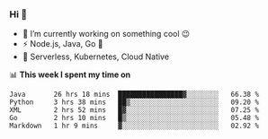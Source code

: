 ### Hi 👋

<!--
**nodejh/nodejh** is a ✨ _special_ ✨ repository because its `README.md` (this file) appears on your GitHub profile.

Here are some ideas to get you started:

- 🔭 I’m currently working on ...
- 🌱 I’m currently learning ...
- 👯 I’m looking to collaborate on ...
- 🤔 I’m looking for help with ...
- 💬 Ask me about ...
- 📫 How to reach me: ...
- 😄 Pronouns: ...
- ⚡ Fun fact: ...
-->

- 🔭 I’m currently working on something cool :wink:
- ⚡ Node.js, Java, Go :thought_balloon:
- 🤖 Serverless, Kubernetes, Cloud Native

📊 **This week I spent my time on**

<!--START_SECTION:waka-->
```text
Java       26 hrs 18 mins  ████████████████▓░░░░░░░░   66.38 % 
Python     3 hrs 38 mins   ██▒░░░░░░░░░░░░░░░░░░░░░░   09.20 % 
XML        2 hrs 52 mins   █▓░░░░░░░░░░░░░░░░░░░░░░░   07.25 % 
Go         2 hrs 10 mins   █▒░░░░░░░░░░░░░░░░░░░░░░░   05.48 % 
Markdown   1 hr 9 mins     ▓░░░░░░░░░░░░░░░░░░░░░░░░   02.92 % 
```
<!--END_SECTION:waka-->


<!--
:traffic_light: **Visitors**

![visitors](https://visitor-badge.glitch.me/badge?page_id=nodejh.nodejh)
-->
